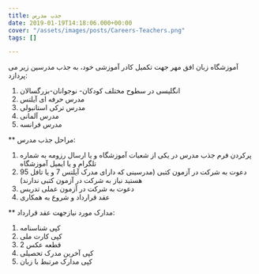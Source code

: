```yaml
---
title: جذب مدرس
date: 2019-01-19T14:18:06.000+00:00
cover: "/assets/images/posts/Careers-Teachers.png"
tags: []

---
```

 آموزشگاه زبان افق مهر جهت تکمیل کادر آموزشی خود، به جذب مدرسین زیر می پردازد:

1. انگلیسی در سطوح مختلف کودکان- نوجوانان-بزرگسالان
2. مدرس حرفه ای آیلتس
3. مدرس ترکی استانبولی
4. مدرس آلمانی
5. مدرس فرانسه

\** مراحل جذب مدرس:

1. پرکردن فرم جذب مدرس در یکی از شعبات آموزشگاه و یا ارسال رزومه به شماره تلگرام و یا ایمیل آموزشگاه
2. دعوت به شرکت در آزمون کتبی (مدرسینی که دارای مدرک آیلتس 7  و یا تافل 95 هستید نیاز به شرکت در آزمون کتبی ندارند)
3. دعوت به شرکت در آزمون عملی تدریس
4. عقد قرارداد و شروع به همکاری

\** مدارک مورد نیازجهت عقد قرارداد:

1. کپی شناسنامه
2. کپی کارت ملی
3. 2 قطعه عکس
4. کپی آخرین مدرک تحصیلی
5. کپی مدارک مرتبط با زبان
